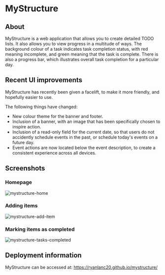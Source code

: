 # MyStructure

## About
MyStructure is a web application that allows you to create detailed TODO lists.
It also allows you to view progress in a multitude of ways. The background colour
of a task indicates task completion status, with red meaning incomplete, and green
meaning that the task is complete. There is also a progress bar, which illustrates
overall task completion for a particular day.

## Recent UI improvements
MyStructure has recently been given a facelift, to make it more friendly, and hopefully easier to use.

The following things have changed:
* New colour theme for the banner and footer.
* Inclusion of a banner, with an image that has been specifically chosen to inspire action.
* Inclusion of a read-only field for the current date, so that users do not accidently schedule
events in the past, or schedule today's events on a future day.
* Event actions are now located below the event description, to create a consistent experience
across all devices.

## Screenshots

### Homepage
![mystructure-home](https://github.com/ryanlanc20/mystructure/assets/32577906/6786ed2a-8e45-49e1-968f-6a30e42e7044)

### Adding items
![mystructure-add-item](https://github.com/ryanlanc20/mystructure/assets/32577906/a601deb6-11a1-453a-a03a-6e19e9c2dfe2)

### Marking items as completed
![mystructure-tasks-completed](https://github.com/ryanlanc20/mystructure/assets/32577906/a84442c0-0bbb-468b-b7c3-53444844326a)






## Deployment information
MyStructure can be accessed at: https://ryanlanc20.github.io/mystructure/
